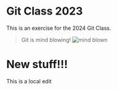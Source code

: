 # Git Class 2023

This is an exercise for the 2024 Git Class.


>Git is mind blowing!
![mind blown](https://imgs.search.brave.com/ytTDHgYp5JJPoRjKWeb5aIo9_j9TVqVwp_oNVkPxPlM/rs:fit:497:280:1/g:ce/aHR0cHM6Ly9tZWRp/YTEudGVub3IuY29t/L2ltYWdlcy80MzY3/NTA3ZGY2MzAxZWIx/ZmMwOTQ3MzRkMDQ1/MjM0OC90ZW5vci5n/aWY_aXRlbWlkPTM1/MzgwNjY.gif)

# New stuff!!!


This is a local edit
